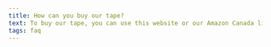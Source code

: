 ```yaml
---
title: How can you buy our tape?
text: To buy our tape, you can use this website or our Amazon Canada listing.
tags: faq
---
```

